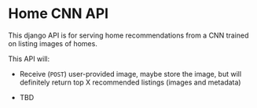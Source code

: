 # Home CNN API

This django API is for serving home recommendations from a CNN trained on listing images of homes.

This API will:
- Receive (`POST`) user-provided image, maybe store the image, but will definitely return top X 
  recommended listings (images and metadata)
  
- TBD
  